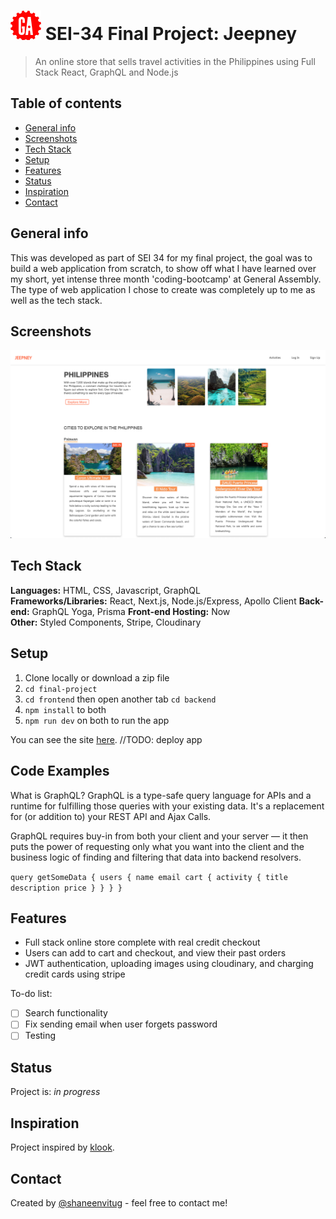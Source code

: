# ![](/frontend/static/ga.png) SEI-34 Final Project: Jeepney

> An online store that sells travel activities in the Philippines using Full Stack React, GraphQL and Node.js

## Table of contents

- [General info](#general-info)
- [Screenshots](#screenshots)
- [Tech Stack](#tech-stack)
- [Setup](#setup)
- [Features](#features)
- [Status](#status)
- [Inspiration](#inspiration)
- [Contact](#contact)

## General info

This was developed as part of SEI 34 for my final project, the goal was to build a web application from scratch, to show off what I have learned over my short, yet intense three month 'coding-bootcamp' at General Assembly. The type of web application I chose to create was completely up to me as well as the tech stack.

## Screenshots

![Home page](/frontend/static/screenshot-jeepney.png)

## Tech Stack

**Languages:** HTML, CSS, Javascript, GraphQL  
**Frameworks/Libraries:** React, Next.js, Node.js/Express, Apollo Client
**Back-end:** GraphQL Yoga, Prisma
**Front-end Hosting:** Now  
**Other:** Styled Components, Stripe, Cloudinary

## Setup

1. Clone locally or download a zip file
2. `cd final-project`
3. `cd frontend` then open another tab `cd backend`
4. `npm install` to both
5. `npm run dev` on both to run the app

You can see the site [here](). //TODO: deploy app

## Code Examples

What is GraphQL?
GraphQL is a type-safe query language for APIs and a runtime for fulfilling those queries with your existing data. It's a replacement for (or addition to) your REST API and Ajax Calls.

GraphQL requires buy-in from both your client and your server — it then puts the power of requesting only what you want into the client and the business logic of finding and filtering that data into backend resolvers.

`query getSomeData { users { name email cart { activity { title description price } } } }`

## Features

- Full stack online store complete with real credit checkout
- Users can add to cart and checkout, and view their past orders
- JWT authentication, uploading images using cloudinary, and charging credit cards using stripe

To-do list:

- [ ] Search functionality
- [ ] Fix sending email when user forgets password
- [ ] Testing

## Status

Project is: _in progress_

## Inspiration

Project inspired by [klook](https://www.klook.com/en-PH/coureg/16-philippines-things-to-do/).

## Contact

Created by [@shaneenvitug](https://www.shaneenvitug.com/) - feel free to contact me!
